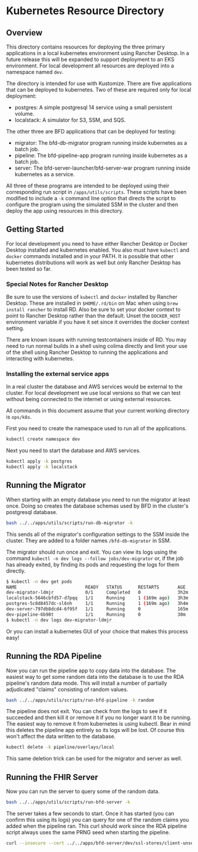 # Kubernetes Resource Directory

## Overview

This directory contains resources for deploying the three primary applications in a local kubernetes environment using Rancher Desktop.  In a future release this will be expanded to support deployment to an EKS environment.  For local development all resources are deployed into a namespace named `dev`.

The directory is intended for use with Kustomize.  There are five applications that can be deployed to kubernetes.  Two of these are required only for local deployment:

* postgres: A simple postgresql 14 service using a small persistent volume.
* localstack: A simulator for S3, SSM, and SQS.

The other three are BFD applications that can be deployed for testing:

* migrator: The bfd-db-migrator program running inside kubernetes as a batch job.
* pipeline: The bfd-pipeline-app program running inside kubernetes as a batch job.
* server: The bfd-server-launcher/bfd-server-war program running inside kubernetes as a service.

All three of these programs are intended to be deployed using their corresponding run script in `/apps/utils/scripts`.  These scripts have been modified to include a `-k` command line option that directs the script to configure the program using the simulated SSM in the cluster and then deploy the app using resources in this directory.

## Getting Started

For local development you need to have either Rancher Desktop or Docker Desktop installed and kubernetes enabled.  You also must have `kubectl` and `docker` commands installed and in your PATH.  It is possible that other kubernetes distributions will work as well but only Rancher Desktop has been tested so far.

### Special Notes for Rancher Desktop

Be sure to use the versions of `kubectl` and `docker` installed by Rancher Desktop.  These are installed in `$HOME/.rd/bin` on Mac when using `brew install rancher` to install RD.  Also be sure to set your docker context to point to Rancher Desktop rather than the default.  Unset the `DOCKER_HOST` environment variable if you have it set since it overrides the docker context setting.

There are known issues with running testcontainers inside of RD.  You may need to run normal builds in a shell using colima directly and limit your use of the shell using Rancher Desktop to running the applications and interacting with kubernetes.

### Installing the external service apps

In a real cluster the database and AWS services would be external to the cluster.  For local development we use local versions so that we can test without being connected to the internet or using external resources.

All commands in this document assume that your current working directory is `ops/k8s`.

First you need to create the namespace used to run all of the applications.

```sh
kubectl create namespace dev
```

Next you need to start the database and AWS services.

```sh
kubectl apply -k postgres
kubectl apply -k localstack
```

## Running the Migrator

When starting with an empty database you need to run the migrator at least once.  Doing so creates the database schemas used by BFD in the cluster's postgresql database.

```sh
bash ../../apps/utils/scripts/run-db-migrator -k
```

This sends all of the migrator's configuration settings to the SSM inside the cluster.  They are added to a folder names `/bfd-db-migrator` in SSM.

The migrator should run once and exit.  You can view its logs using the command `kubectl -n dev logs --follow jobs/dev-migrator` or, if the job has already exited, by finding its pods and requesting the logs for them directly.

```sh
$ kubectl -n dev get pods
NAME                          READY   STATUS      RESTARTS       AGE
dev-migrator-ldmjr            0/1     Completed   0              3h2m
localstack-5646cbfd57-d7pqq   1/1     Running     1 (169m ago)   3h3m
postgres-5c8d8457dc-sl6nh     1/1     Running     1 (169m ago)   3h4m
dev-server-797db8dcd4-6f95f   1/1     Running     0              165m
dev-pipeline-6b98t            1/1     Running     0              30m
$ kubectl -n dev logs dev-migrator-ldmjr
```

Or you can install a kubernetes GUI of your choice that makes this process easy!

## Running the RDA Pipeline

Now you can run the pipeline app to copy data into the database.  The easiest way to get some random data into the database is to use the RDA pipeline's random data mode.  This will install a number of partially adjudicated "claims" consisting of random values.

```sh
bash ../../apps/utils/scripts/run-bfd-pipeline -k random
```

The pipeline does not exit.  You can check from the logs to see if it succeeded and then kill it or remove it if you no longer want it to be running.  The easiest way to remove it from kubernetes is using kubectl.  Bear in mind this deletes the pipeline app entirely so its logs will be lost.  Of course this won't affect the data written to the database.  

```sh
kubectl delete -k pipeline/overlays/local
```

This same deletion trick can be used for the migrator and server as well.

## Running the FHIR Server

Now you can run the server to query some of the random data.

```sh
bash ../../apps/utils/scripts/run-bfd-server -k
```

The server takes a few seconds to start.  Once it has started (you can confirm this using its logs) you can query for one of the random claims you added when the pipeline ran.  This curl should work since the RDA pipeline script always uses the same PRNG seed when starting the pipeline.

```sh
curl --insecure --cert ../../apps/bfd-server/dev/ssl-stores/client-unsecured.pem 'https://localhost:6500/v2/fhir/Claim/?isHashed=false&mbi=t7zw7bw0kzb&_format=json'
```